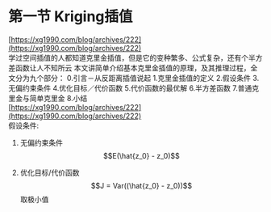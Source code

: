 # 第一节 Kriging插值

[https://xg1990.com/blog/archives/222](https://xg1990.com/blog/archives/222)  
学过空间插值的人都知道克里金插值，但是它的变种繁多、公式复杂，还有个半方差函数让人不知所云 本文讲简单介绍基本克里金插值的原理，及其推理过程，全文分为九个部分： 0.引言－从反距离插值说起 1.克里金插值的定义 2.假设条件 3.无偏约束条件 4.优化目标／代价函数 5.代价函数的最优解 6.半方差函数 7.普通克里金与简单克里金 8.小结  
[https://xg1990.com/blog/archives/222](https://xg1990.com/blog/archives/222)  
假设条件:

1. 无偏约束条件 $$E(\hat{z_0} - z_0)$$

2. 优化目标/代价函数 $$J = Var((\hat{z_0} - z_0))$$取极小值


